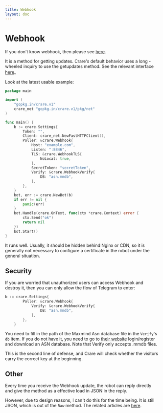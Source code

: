 ```yaml
---
title: Webhook
layout: doc
---
```


# Webhook

If you don't know webhook, then please see [here](https://core.telegram.org/bots/api#getting-updates).

It is a method for getting updates. Crare's default behavior uses a long -wheeled inquiry to use the getupdates method. See the relevant interface [here](../interface/poller.md)。

Look at the latest usable example:
```go
package main

import (
	"gopkg.in/crare.v1"
	crare_net "gopkg.in/crare.v1/pkg/net"
)

func main() {
	b := crare.Settings{
		Token: "",
		Client: crare_net.NewFastHTTPClient(),
		Poller: &crare.Webhook{
			Host: "example.com",
			Listen: ":8846",
			TLS: &crare.WebhookTLS{
				NoLocal: true,
			},
			SecretToken: "secretToken",
			Verify: &crare.WebhookVerify{
				DB: "asn.mmdb",
			},
		},
	}
	bot, err := crare.NewBot(b)
	if err != nil {
		panic(err)
	}
	bot.Handle(crare.OnText, func(ctx *crare.Context) error {
		ctx.Send("ok")
		return nil
	})
	bot.Start()
}
```

It runs well. Usually, it should be hidden behind Nginx or CDN, so it is generally not necessary to configure a certificate in the robot under the general situation.

## Security

If you are worried that unauthorized users can access Webhook and destroy it, then you can only allow the flow of Telegram to enter:
```go
b := crare.Settings{
		Poller: &crare.Webhook{
			Verify: &crare.WebhookVerify{
				DB: "asn.mmdb",
			},
		},
	}
```

You need to fill in the path of the Maxmind Asn database file in the `Verify`'s` db` item. If you do not have it, you need to go to [their website](https://www.maxmind.com/) login/register and download an ASN database. Note that Verify only accepts .mmdb files.

This is the second line of defense, and Crare will check whether the visitors carry the correct key at the beginning.

## Other
Every time you receive the Webhook update, the robot can reply directly and give the method as a effective load in JSON in the reply.

However, due to design reasons, I can't do this for the time being. It is still JSON, which is out of the `Raw` method. The related articles are [here](https://core.telegram.org/bots/faq#how-can-i-make-requests-in-response-to-updates).